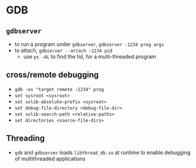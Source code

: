 GDB
===

## `gdbserver`

- to run a program under `gdbserver`, `gdbserver :1234 prog args`
- to attach, `gdbserver --attach :1234 pid`
  - use `ps -AL` to find the tid, for a multi-threaded program

## cross/remote debugging

- `gdb -ex "target remote :1234" prog`
- `set sysroot <sysroot>`
- `set solib-absolute-prefix <sysroot>`
- `set debug-file-directory <debug-file-dir>`
- `set solib-search-path <relative-paths>`
- `set directories <source-file-dirs>`

## Threading

- `gdb` and `gdbserver` loads `libthread_db.so` at runtime to enable
  debugging of multithreaded applications
